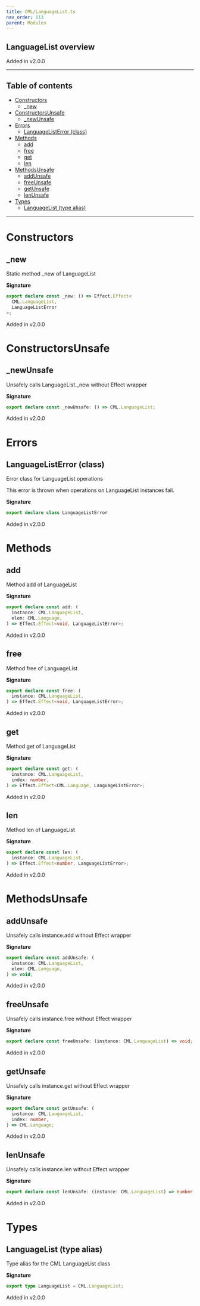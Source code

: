 ```yaml
---
title: CML/LanguageList.ts
nav_order: 113
parent: Modules
---
```


## LanguageList overview

Added in v2.0.0

---

<h2 class="text-delta">Table of contents</h2>

- [Constructors](#constructors)
  - [\_new](#_new)
- [ConstructorsUnsafe](#constructorsunsafe)
  - [\_newUnsafe](#_newunsafe)
- [Errors](#errors)
  - [LanguageListError (class)](#languagelisterror-class)
- [Methods](#methods)
  - [add](#add)
  - [free](#free)
  - [get](#get)
  - [len](#len)
- [MethodsUnsafe](#methodsunsafe)
  - [addUnsafe](#addunsafe)
  - [freeUnsafe](#freeunsafe)
  - [getUnsafe](#getunsafe)
  - [lenUnsafe](#lenunsafe)
- [Types](#types)
  - [LanguageList (type alias)](#languagelist-type-alias)

---

# Constructors

## \_new

Static method \_new of LanguageList

**Signature**

```ts
export declare const _new: () => Effect.Effect<
  CML.LanguageList,
  LanguageListError
>;
```

Added in v2.0.0

# ConstructorsUnsafe

## \_newUnsafe

Unsafely calls LanguageList.\_new without Effect wrapper

**Signature**

```ts
export declare const _newUnsafe: () => CML.LanguageList;
```

Added in v2.0.0

# Errors

## LanguageListError (class)

Error class for LanguageList operations

This error is thrown when operations on LanguageList instances fail.

**Signature**

```ts
export declare class LanguageListError
```

Added in v2.0.0

# Methods

## add

Method add of LanguageList

**Signature**

```ts
export declare const add: (
  instance: CML.LanguageList,
  elem: CML.Language,
) => Effect.Effect<void, LanguageListError>;
```

Added in v2.0.0

## free

Method free of LanguageList

**Signature**

```ts
export declare const free: (
  instance: CML.LanguageList,
) => Effect.Effect<void, LanguageListError>;
```

Added in v2.0.0

## get

Method get of LanguageList

**Signature**

```ts
export declare const get: (
  instance: CML.LanguageList,
  index: number,
) => Effect.Effect<CML.Language, LanguageListError>;
```

Added in v2.0.0

## len

Method len of LanguageList

**Signature**

```ts
export declare const len: (
  instance: CML.LanguageList,
) => Effect.Effect<number, LanguageListError>;
```

Added in v2.0.0

# MethodsUnsafe

## addUnsafe

Unsafely calls instance.add without Effect wrapper

**Signature**

```ts
export declare const addUnsafe: (
  instance: CML.LanguageList,
  elem: CML.Language,
) => void;
```

Added in v2.0.0

## freeUnsafe

Unsafely calls instance.free without Effect wrapper

**Signature**

```ts
export declare const freeUnsafe: (instance: CML.LanguageList) => void;
```

Added in v2.0.0

## getUnsafe

Unsafely calls instance.get without Effect wrapper

**Signature**

```ts
export declare const getUnsafe: (
  instance: CML.LanguageList,
  index: number,
) => CML.Language;
```

Added in v2.0.0

## lenUnsafe

Unsafely calls instance.len without Effect wrapper

**Signature**

```ts
export declare const lenUnsafe: (instance: CML.LanguageList) => number;
```

Added in v2.0.0

# Types

## LanguageList (type alias)

Type alias for the CML LanguageList class

**Signature**

```ts
export type LanguageList = CML.LanguageList;
```

Added in v2.0.0

